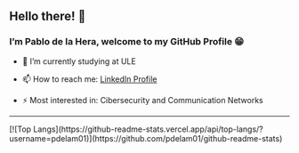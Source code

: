 ## Hello there! 👋 
### I’m Pablo de la Hera, welcome to my GitHub Profile 😁


- 🌱 I’m currently studying at ULE

- 📫 How to reach me:
  <a href="https://es.linkedin.com/in/pablo-de-la-hera-martinez-88a3b819a">LinkedIn Profile</a>

- ⚡ Most interested in:
  Cibersecurity and Communication Networks
  
<hr>
[![Top Langs](https://github-readme-stats.vercel.app/api/top-langs/?username=pdelam01)](https://github.com/pdelam01/github-readme-stats)

